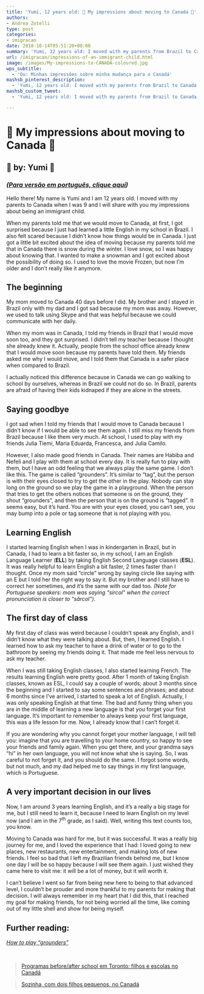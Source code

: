 ```yaml
---
title: 'Yumi, 12 years old: 💖 My impressions about moving to Canada 💖'
authors:
- Andrea Zotelli
type: post
categories:
- imigracao
date: 2018-10-14T05:51:20+00:00
summary: 'Yumi, 12 years old: I moved with my parents from Brazil to Canada when I was 9. I will share with you my impressions about being an immigrant child.'
url: /imigracao/impressions-of-an-immigrant-child.html
image: /images/My-impressions-to-CANADA-coloured.jpg
wps_subtitle:
  - 'Ou: Minhas impressões sobre minha mudança para o Canadá'
mashsb_pinterest_description:
  - 'Yumi, 12 years old: I moved with my parents from Brazil to Canada when I was 9. I will share with you my impressions about being an immigrant child.'
mashsb_custom_tweet:
  - 'Yumi, 12 years old: I moved with my parents from Brazil to Canada when I was 9. I will share with you my impressions about being an immigrant child.'

---
```

# &#x1f496; My impressions about moving to Canada &#x1f496;

## &#x1f49c; by: Yumi &#x1f49c;

### _(<a href="https://drive.google.com/file/d/1L8FpP5S0FWDJ5L7Q4bTIy98ekoF0HZ6i/view?usp=sharing" target="_blank" rel="noopener noreferrer">Para versão em português, clique aqui</a>)_

Hello there! My name is Yumi and I am 12 years old. I moved with my parents to Canada when I was 9 and I will share with you my impressions about being an immigrant child.

When my parents told me that we would move to Canada, at first, I got surprised because I just had learned a little English in my school in Brazil. I also felt scared because I didn’t know how things would be in Canada. I just got a little bit excited about the idea of moving because my parents told me that in Canada there is snow during the winter. I love snow, so I was happy about knowing that. I wanted to make a snowman and I got excited about the possibility of doing so. I used to love the movie Frozen, but now I’m older and I don’t really like it anymore.

## The beginning

My mom moved to Canada 40 days before I did. My brother and I stayed in Brazil only with my dad and I got sad because my mom was away. However, we used to talk using Skype and that was helpful because we could communicate with her daily.

When my mom was in Canada, I told my friends in Brazil that I would move soon too, and they got surprised. I didn’t tell my teacher because I thought she already knew it. Actually, people from the school office already knew that I would move soon because my parents have told them. My friends asked me why I would move, and I told them that Canada is a safer place when compared to Brazil.

I actually noticed this difference because in Canada we can go walking to school by ourselves, whereas in Brazil we could not do so. In Brazil, parents are afraid of having their kids kidnaped if they are alone in the streets.

## Saying goodbye

I got sad when I told my friends that I would move to Canada because I didn’t know if I would be able to see them again. I still miss my friends from Brazil because I like them very much. At school, I used to play with my friends Julia Tiemi, Maria Eduarda, Francesca, and Julia Camilo.

However, I also made good friends in Canada. Their names are Habiba and Nefeli and I play with them at school every day. It is really fun to play with them, but I have an odd feeling that we always play the same game. I don’t like this. The game is called “grounders”. It’s similar to “tag”, but the person is with their eyes closed to try to get the other in the play. Nobody can stay long on the ground so we play the game in a playground. When the person that tries to get the others notices that someone is on the ground, they shout “grounders”, and then the person that is on the ground is “tagged”. It seems easy, but it’s hard. You are with your eyes closed, you can’t see, you may bump into a pole or tag someone that is not playing with you.

## Learning English

I started learning English when I was in kindergarten in Brazil, but in Canada, I had to learn a bit faster so, in my school, I am an English Language Learner (**ELL**) by taking English Second Language classes (**ESL**). It was really helpful to learn English a bit faster, 2 times faster than I thought. Once my mom said “circle” wrong by saying circle like saying with an E but I told her the right way to say it. But my brother and I still have to correct her sometimes, and it’s the same with our dad too. _(Note for Portuguese speakers: mom was saying “sircol” when the correct pronunciation is closer to “sãrcol”)._

## The first day of class

My first day of class was weird because I couldn’t speak any English, and I didn’t know what they were talking about. But, then, I learned English. I learned how to ask my teacher to have a drink of water or to go to the bathroom by seeing my friends doing it. That made me feel less nervous to ask my teacher.

When I was still taking English classes, I also started learning French. The results learning English were pretty good. After 1 month of taking English classes, known as ESL, I could say a couple of words; about 3 months since the beginning and I started to say some sentences and phrases; and about 6 months since I’ve arrived, I started to speak a lot of English. Actually, I was only speaking English at that time. The bad and funny thing when you are in the middle of learning a new language is that you forget your first language. It’s important to remember to always keep your first language, this was a life lesson for me. Now, I already know that I can’t forget it.

If you are wondering why you cannot forget your mother language, I will tell you: imagine that you are travelling to your home country, so happy to see your friends and family again. When you get there, and your grandma says “hi” in her own language, you will not know what she is saying. So, I was careful to not forget it, and you should do the same. I forgot some words, but not much, and my dad helped me to say things in my first language, which is Portuguese.

## A very important decision in our lives

Now, I am around 3 years learning English, and it’s a really a big stage for me, but I still need to learn it, because I need to learn English on my level now (and I am in the 7<sup>th</sup> grade, as I said). Well, writing this text counts too, you know.

Moving to Canada was hard for me, but it was successful. It was a really big journey for me, and I loved the experience that I had: I loved going to new places, new restaurants, new entertainment, and making lots of new friends. I feel so bad that I left my Brazilian friends behind me, but I know one day I will be so happy because I will see them again. I just wished they came here to visit me: it will be a lot of money, but it will worth it.

I can’t believe I went so far from being new here to being to that advanced level, I couldn’t be prouder and more thankful to my parents for making that decision. I will always remember in my heart that I did this, that I reached my goal for making friends, for not being worried all the time, like coming out of my little shell and show for being myself.

## Further reading:

<a href="http://wiki.scouts.ca/en/Grounders" target="_blank" rel="noopener noreferrer"><em>How to play “grounders”</em></a>

&nbsp;

<blockquote class="wp-embedded-content" data-secret="oHbfYfIovG">
  <p>
    <a href="https://www.canadaagora.com/andreazotelli/programas-before-after-school-em-toronto.html">Programas before/after school em Toronto: filhos e escolas no Canadá</a>
  </p>
</blockquote>



<blockquote class="wp-embedded-content" data-secret="dg3nZXvhHj">
  <p>
    <a href="https://www.canadaagora.com/andreazotelli/sozinha-com-dois-filhos-no-canada.html">Sozinha, com dois filhos pequenos, no Canadá</a>
  </p>
</blockquote>



&nbsp;